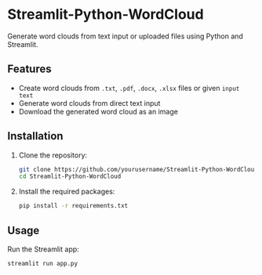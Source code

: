 # Streamlit-Python-WordCloud

Generate word clouds from text input or uploaded files using Python and Streamlit.

## Features

- Create word clouds from `.txt`, `.pdf`, `.docx`, `.xlsx` files or given `input text`
- Generate word clouds from direct text input
- Download the generated word cloud as an image

## Installation

1. Clone the repository:
    ```sh
    git clone https://github.com/yourusername/Streamlit-Python-WordCloud.git
    cd Streamlit-Python-WordCloud
    ```

2. Install the required packages:
    ```sh
    pip install -r requirements.txt
    ```

## Usage

Run the Streamlit app:
```sh
streamlit run app.py
